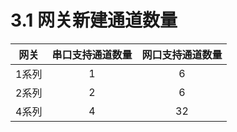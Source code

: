 # 3.1 网关新建通道数量

| 网关  | 串口支持通道数量 | 网口支持通道数量 |
| :---: | :--------------: | :--------------: |
| 1系列 |        1         |        6         |
| 2系列 |        2         |        6         |
| 4系列 |        4         |        32        |

